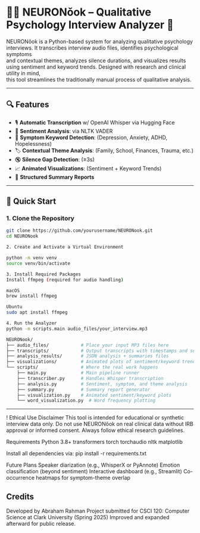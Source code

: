 # 🍋‍🟩 NEURONǒok – Qualitative Psychology Interview Analyzer 🥑

NEURONǒok is a Python-based system for analyzing qualitative psychology interviews. It transcribes interview audio files, identifies psychological symptoms  
and contextual themes, analyzes silence durations, and visualizes results using sentiment and keyword trends. Designed with research and clinical utility in mind,  
this tool streamlines the traditionally manual process of qualitative analysis.

---

## 🔍 Features
- 🎙️ **Automatic Transcription** w/ OpenAI Whisper via Hugging Face  
- 💬 **Sentiment Analysis**: via NLTK VADER  
- 🧠 **Symptom Keyword Detection**: (Depression, Anxiety, ADHD, Hopelessness)  
- 🏷️ **Contextual Theme Analysis**: (Family, School, Finances, Trauma, etc.)  
- 🔇 **Silence Gap Detection**: (≥3s)  
- 📈 **Animated Visualizations**: (Sentiment + Keyword Trends)  
- 📝 **Structured Summary Reports**  

---

## 🚀 Quick Start

### 1. Clone the Repository
```bash
git clone https://github.com/yourusername/NEURONook.git
cd NEURONook

2. Create and Activate a Virtual Environment

python -m venv venv
source venv/bin/activate

3. Install Required Packages
Install ffmpeg (required for audio handling)

macOS
brew install ffmpeg

Ubuntu
sudo apt install ffmpeg

4. Run the Analyzer
python -m scripts.main audio_files/your_interview.mp3

NEURONook/
├── audio_files/            # Place your input MP3 files here
├── transcripts/            # Output transcripts with timestamps and sentiment
├── analysis_results/       # JSON analysis + summaries files
├── visualizations/         # Animated plots of sentiment/keyword trends
└── scripts/                # Where the real work happens
    ├── main.py             # Main pipeline runner
    ├── transcriber.py      # Handles Whisper transcription
    ├── analysis.py         # Sentiment, symptom, and theme analysis
    ├── summary.py          # Summary report generator
    ├── visualization.py    # Animated sentiment/keyword plots
    └── word_visualization.py  # Word frequency plotting

```
---

! Ethical Use Disclaimer
This tool is intended for educational or synthetic interview data only.
Do not use NEURONǒok on real clinical data without IRB approval or informed consent.
Always follow ethical research guidelines.

Requirements
Python 3.8+
transformers
torch
torchaudio
nltk
matplotlib

Install all dependencies via:
pip install -r requirements.txt

Future Plans
Speaker diarization (e.g., WhisperX or PyAnnote)
Emotion classification (beyond sentiment)
Interactive dashboard (e.g., Streamlit)
Co-occurrence heatmaps for symptom-theme overlap

## Credits
Developed by Abraham Rahman
Project submitted for CSCI 120: Computer Science at Clark University (Spring 2025)
Improved and expanded afterward for public release.

